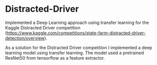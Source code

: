 # Distracted-Driver
Implemented a Deep Learning approach using transfer learning for the Kaggle Distracted Driver competition (https://www.kaggle.com/competitions/state-farm-distracted-driver-detection/overview).

As a solution for the Distracted Driver competition I implemented a deep learning model using transfer learning. The model used a pretrained ResNet50 from tensorflow as a feature extractor.
